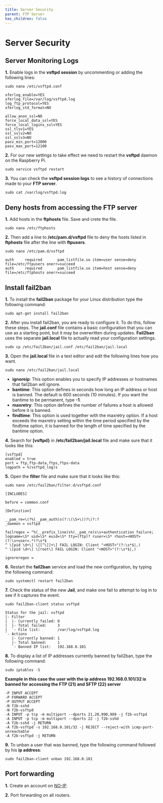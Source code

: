 ```yaml
---
title: Server Security
parent: FTP Server
has_children: false
---
```


# Server Security

## Server Monitoring Logs

**1.** Enable logs in the **vsftpd session** by uncommenting or adding the following lines:

`sudo nano /etc/vsftpd.conf`

```
xferlog_enable=YES
xferlog_file=/var/log/vsftpd.log
log_ftp_protocol=YES
xferlog_std_format=NO 

allow_anon_ssl=NO
force_local_data_ssl=YES
force_local_logins_ssl=YES
ssl_tlsv1=YES
ssl_sslv2=NO
ssl_sslv3=NO
pasv_min_port=12000
pasv_max_port=12100
```

**2.** For our new settings to take effect we need to restart the **vsftpd** daemon on the Raspberry Pi.

`sudo service vsftpd restart`


**3.** You can check the **vsftpd session logs** to see a history of connections made to your **FTP server**.

`sudo cat /var/log/vsftpd.log`

## Deny hosts from accessing the FTP server

**1.** Add hosts in the **ftphosts** file. Save and crete the file.

`sudo nano /etc/ftphosts`

**2.** Then add a line to **/etc/pam.d/vsftpd** file to deny the hosts listed in **ftphosts** file after the line with **ftpusers**.

`sudo nano /etc/pam.d/vsftpd`

```
auth     required       pam_listfile.so item=user sense=deny file=/etc/ftpusers onerr=succeed
auth     required       pam_listfile.so item=host sense=deny file=/etc/ftphosts onerr=succeed
```

## Install fail2ban

**1.** To install the **fail2ban** package for your Linux distribution type the following command:

`sudo apt-get install fail2ban`

**2.** After you install fail2ban, you are ready to configure it. To do this, follow these steps. The **jail.conf** file contains a basic configuration that you can use as a starting point, but it may be overwritten during updates. **Fail2ban** uses the separate **jail.local** file to actually read your configuration settings.

`sudo cp /etc/fail2ban/jail.conf /etc/fail2ban/jail.local`

**3.** Open the **jail.local** file in a text editor and edit the following lines how you want.

`sudo nano /etc/fail2ban/jail.local`

- **ignoreip**: This option enables you to specify IP addresses or hostnames that fail2ban will ignore. 
- **bantime**: This option defines in seconds how long an IP address or host is banned. The default is 600 seconds (10 minutes). If you want the bantime to be permanent, type **-1**.
- **maxretry**: This option defines the number of failures a host is allowed before it is banned.
- **findtime**: This option is used together with the maxretry option. If a host exceeds the maxretry setting within the time period specified by the findtime option, it is banned for the length of time specified by the bantime option.

**4.** Search for **[vsftpd}** in  **/etc/fail2ban/jail.local** file and make sure that it looks like this:

```
[vsftpd]
enabled = true
port = ftp,ftp-data,ftps,ftps-data
logpath = %(vsftpd_log)s
```

**5.** Open the **filter** file and make sure that it looks like this:

`sudo nano /etc/fail2ban/filter.d/vsftpd.conf`

```
[INCLUDES]

before = common.conf

[Definition]

__pam_re=\(?%(__pam_auth)s(?:\(\S+\))?\)?:?
_daemon = vsftpd

failregex = ^%(__prefix_line)s%(__pam_re)s\s+authentication failure; logname=\S* uid=\S* euid=\S* tty=(ftp)? ruser=\S* rhost=<HOST>(?:\s+user=.*)?\s*$
^ \[pid \d+\] \[[^\]]+\] FAIL LOGIN: Client "<HOST>"(?:\s*$|,)
^ \[pid \d+\] \[root\] FAIL LOGIN: Client "<HOST>"(?:\s*$|,)

ignoreregex =
```


**6.** Restart the **fail2ban** service and load the new configuration, by typing the following command:

`sudo systemctl restart fail2ban`


**7.** Check the status of the new **Jail**, and make one fail to attempt to log in to see if it captures the event.

`sudo fail2ban-client status vsftpd`

```
Status for the jail: vsftpd
|- Filter
|  |- Currently failed: 0
|  |- Total failed:     3
|  `- File list:        /var/log/vsftpd.log
`- Actions
   |- Currently banned: 1
   |- Total banned:     1
   `- Banned IP list:   192.168.0.101
```

**8.** To display a list of IP addresses currently banned by fail2ban, type the following command:

`sudo iptables -S`

**Example in this case the user with the ip address 192.168.0.101/32 is banned for accessing the FTP (21) and SFTP (22) server**

```
-P INPUT ACCEPT
-P FORWARD ACCEPT
-P OUTPUT ACCEPT
-N f2b-sshd
-N f2b-vsftpd
-A INPUT -p tcp -m multiport --dports 21,20,990,989 -j f2b-vsftpd
-A INPUT -p tcp -m multiport --dports 22 -j f2b-sshd
-A f2b-sshd -j RETURN
-A f2b-vsftpd -s 192.168.0.101/32 -j REJECT --reject-with icmp-port-unreachable
-A f2b-vsftpd -j RETURN
```

**9.** To unban a user that was banned, type the following command followed by his **ip address**:

`sudo fail2ban-client unban 192.168.0.101`

## Port forwarding

**1.** Create an account on [NO-IP](https://my.noip.com/).

**2.** Port forwarding on all routers.
